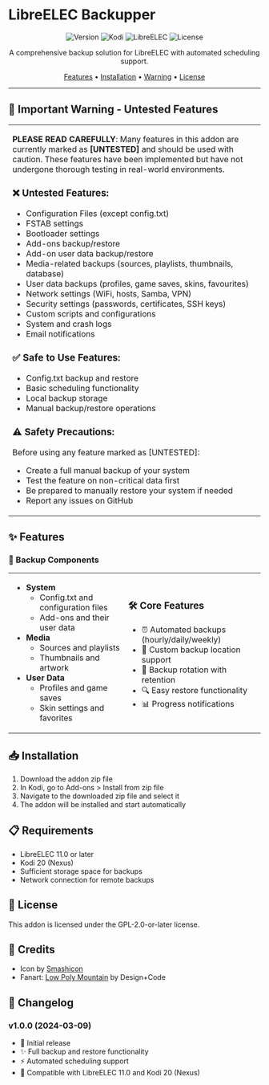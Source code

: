 # LibreELEC Backupper

<div align="center">

![Version](https://img.shields.io/badge/version-1.0.0-blue.svg)
![Kodi](https://img.shields.io/badge/kodi-20%20(Nexus)-green.svg)
![LibreELEC](https://img.shields.io/badge/LibreELEC-11.0-red.svg)
![License](https://img.shields.io/badge/license-GPL--2.0-orange.svg)

A comprehensive backup solution for LibreELEC with automated scheduling support.

[Features](#features) • [Installation](#installation) • [Warning](#🚨-important-warning---untested-features) • [License](#license)

</div>

---

## 🚨 Important Warning - Untested Features

<table>
<tr>
<td>

**PLEASE READ CAREFULLY**: Many features in this addon are currently marked as **[UNTESTED]** and should be used with caution. These features have been implemented but have not undergone thorough testing in real-world environments.

### ❌ Untested Features:
- Configuration Files (except config.txt)
- FSTAB settings
- Bootloader settings
- Add-ons backup/restore
- Add-on user data backup/restore
- Media-related backups (sources, playlists, thumbnails, database)
- User data backups (profiles, game saves, skins, favourites)
- Network settings (WiFi, hosts, Samba, VPN)
- Security settings (passwords, certificates, SSH keys)
- Custom scripts and configurations
- System and crash logs
- Email notifications

### ✅ Safe to Use Features:
- Config.txt backup and restore
- Basic scheduling functionality
- Local backup storage
- Manual backup/restore operations

### ⚠️ Safety Precautions:
Before using any feature marked as [UNTESTED]:
- Create a full manual backup of your system
- Test the feature on non-critical data first
- Be prepared to manually restore your system if needed
- Report any issues on GitHub

</td>
</tr>
</table>

## ✨ Features

### 💾 Backup Components
<table>
<tr>
<td>

- **System**
  - Config.txt and configuration files
  - Add-ons and their user data
- **Media**
  - Sources and playlists
  - Thumbnails and artwork
- **User Data**
  - Profiles and game saves
  - Skin settings and favorites

</td>
<td>

### 🛠️ Core Features
- ⏰ Automated backups (hourly/daily/weekly)
- 📂 Custom backup location support
- 🔄 Backup rotation with retention
- 🔍 Easy restore functionality
- 📊 Progress notifications

</td>
</tr>
</table>

## 📥 Installation

1. Download the addon zip file
2. In Kodi, go to Add-ons > Install from zip file
3. Navigate to the downloaded zip file and select it
4. The addon will be installed and start automatically

## 📋 Requirements

- LibreELEC 11.0 or later
- Kodi 20 (Nexus)
- Sufficient storage space for backups
- Network connection for remote backups

## 📜 License

This addon is licensed under the GPL-2.0-or-later license.

## 👥 Credits

- Icon by [Smashicon](https://flaticon.com/4275334)
- Fanart: [Low Poly Mountain](https://wallpaperswide.com/low_poly_mountain_2-wallpapers.html) by Design+Code

## 📝 Changelog

### v1.0.0 (2024-03-09)
- 🎉 Initial release
- ✨ Full backup and restore functionality
- ⚡ Automated scheduling support
- 🔧 Compatible with LibreELEC 11.0 and Kodi 20 (Nexus) 